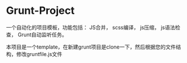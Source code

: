 Grunt-Project
=======
一个自动化的项目模板，功能包括：
    JS合并，
    scss编译，
    js压缩，
    js语法检查，
    Grunt自动监听任务。


本项目是一个template，在新建grunt项目是clone一下，然后根据您的文件结构，修改gruntfile.js文件

